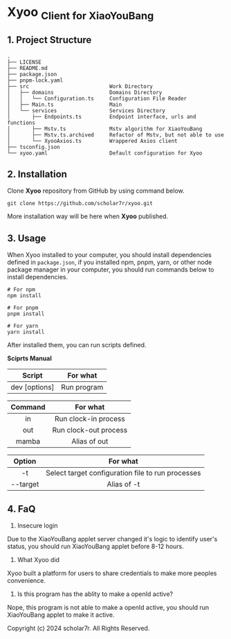 # Xyoo <sub>Client for XiaoYouBang</sub>

## 1. Project Structure

```
.
├── LICENSE
├── README.md
├── package.json
├── pnpm-lock.yaml
├── src                          Work Directory
│   ├── domains                  Domains Directory
│   │   └── Configuration.ts     Configuration File Reader
│   ├── Main.ts                  Main
│   └── services                 Services Directory
│       ├── Endpoints.ts         Endpoint interface, urls and functions
│       ├── Mstv.ts              Mstv algorithm for XiaoYouBang
│       ├── Mstv.ts.archived     Refactor of Mstv, but not able to use
│       └── XyooAxios.ts         Wrappered Axios client
├── tsconfig.json
└── xyoo.yaml                    Default configuration for Xyoo
```

## 2. Installation

Clone **Xyoo** repository from GitHub by using command below.

```
git clone https://github.com/scholar7r/xyoo.git
```

More installation way will be here when **Xyoo** published.

## 3. Usage

When Xyoo installed to your computer, you should install dependencies defined in `package.json`,
if you installed npm, pnpm, yarn, or other node package manager in your computer, you should run
commands below to install dependencies.

```
# For npm
npm install

# For pnpm
pnpm install

# For yarn
yarn install
```

After installed them, you can run scripts defined.

**Sciprts Manual**

|         Script          |  For what   |
| :---------------------: | :---------: |
| dev <command> [options] | Run program |

| Command |       For what        |
| :-----: | :-------------------: |
|   in    | Run clock-in process  |
|   out   | Run clock-out process |
|  mamba  |     Alias of out      |

|       Option        |                     For what                      |
| :-----------------: | :-----------------------------------------------: |
|    -t <filename>    | Select target configuration file to run processes |
| --target <filename> |                    Alias of -t                    |

## 4. FaQ

1. Insecure login

Due to the XiaoYouBang applet server changed it's logic to identify user's status, you should run XiaoYouBang applet before 8-12 hours.

1. What Xyoo did

Xyoo built a platform for users to share credentials to make more peoples convenience.

1. Is this program has the ablity to make a openId active?

Nope, this program is not able to make a openId active, you should run XiaoYouBang applet to make it active.

Copyright (c) 2024 scholar7r. All Rights Reserved.
